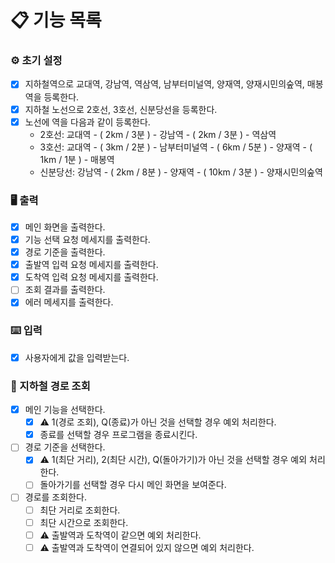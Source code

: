 # 📋 기능 목록

### ⚙️ 초기 설정

- [x] 지하철역으로 교대역, 강남역, 역삼역, 남부터미널역, 양재역, 양재시민의숲역, 매봉역을 등록한다.
- [x] 지하철 노선으로 2호선, 3호선, 신분당선을 등록한다.
- [x] 노선에 역을 다음과 같이 등록한다.
    - 2호선: 교대역 - ( 2km / 3분 ) - 강남역 - ( 2km / 3분 ) - 역삼역
    - 3호선: 교대역 - ( 3km / 2분 ) - 남부터미널역 - ( 6km / 5분 ) - 양재역 - ( 1km / 1분 ) - 매봉역
    - 신분당선: 강남역 - ( 2km / 8분 ) - 양재역 - ( 10km / 3분 ) - 양재시민의숲역

### 🖥 출력

- [x] 메인 화면을 출력한다.
- [x] 기능 선택 요청 메세지를 출력한다.
- [x] 경로 기준을 출력한다.
- [x] 출발역 입력 요청 메세지를 출력한다.
- [x] 도착역 입력 요청 메세지를 출력한다.
- [ ] 조회 결과를 출력한다.
- [x] 에러 메세지를 출력한다.

### ⌨️ 입력

- [x] 사용자에게 값을 입력받는다.

### 🚊 지하철 경로 조회

- [x] 메인 기능을 선택한다.
    - [x] ⚠️ 1(경로 조회), Q(종료)가 아닌 것을 선택할 경우 예외 처리한다.
    - [x] 종료를 선택할 경우 프로그램을 종료시킨다.
- [ ] 경로 기준을 선택한다.
    - [x] ⚠️ 1(최단 거리), 2(최단 시간), Q(돌아가기)가 아닌 것을 선택할 경우 예외 처리 한다.
    - [ ] 돌아가기를 선택할 경우 다시 메인 화면을 보여준다.
- [ ] 경로를 조회한다.
    - [ ] 최단 거리로 조회한다.
    - [ ] 최단 시간으로 조회한다.
    - [ ] ⚠️ 출발역과 도착역이 같으면 예외 처리한다.
    - [ ] ⚠️ 출발역과 도착역이 연결되어 있지 않으면 예외 처리한다.
